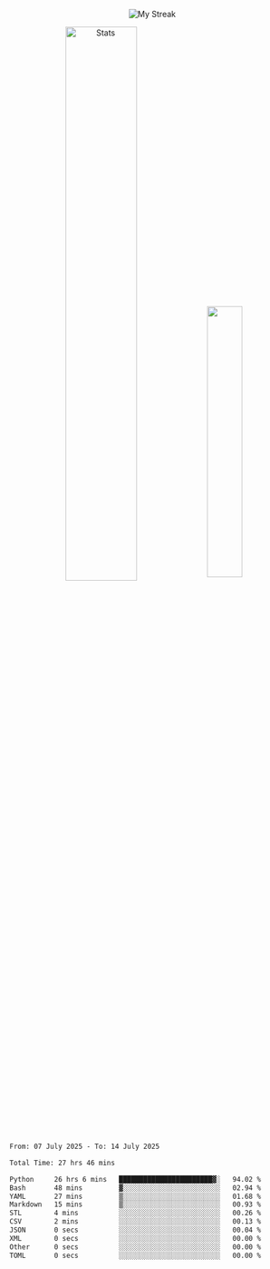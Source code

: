 <p align="center">
<picture>
  <source media="(prefers-color-scheme: dark)" srcset="http://github-readme-streak-stats.herokuapp.com?user=semolik&theme=dark&hide_border=true&background=DD272700">
  <img alt="My Streak" src="http://github-readme-streak-stats.herokuapp.com?user=semolik&hide_border=true">
</picture>
</p>
<div align="center">
  <picture>
    <source media="(prefers-color-scheme: dark)" srcset="https://github-readme-stats.vercel.app/api?username=semolik&show_icons=true&bg_color=DD272700&hide_border=true&theme=dark">
        <img alt="Stats" src="https://github-readme-stats.vercel.app/api?username=semolik&show_icons=true&bg_color=DD272700&hide_border=true" width="50%" >
  </picture>
  <sup>
  <picture>
  <source media="(prefers-color-scheme: dark)" srcset="https://github-readme-stats.vercel.app/api/top-langs/?username=semolik&layout=compact&hide_border=true&bg_color=DD272700&theme=dark">
  <img src="https://github-readme-stats.vercel.app/api/top-langs/?username=semolik&layout=compact&hide_border=true" width="35%" />
  </picture>
  </sup>
</div>
<!--START_SECTION:waka-->

```txt
From: 07 July 2025 - To: 14 July 2025

Total Time: 27 hrs 46 mins

Python     26 hrs 6 mins   ███████████████████████▓░   94.02 %
Bash       48 mins         ▓░░░░░░░░░░░░░░░░░░░░░░░░   02.94 %
YAML       27 mins         ▒░░░░░░░░░░░░░░░░░░░░░░░░   01.68 %
Markdown   15 mins         ▒░░░░░░░░░░░░░░░░░░░░░░░░   00.93 %
STL        4 mins          ░░░░░░░░░░░░░░░░░░░░░░░░░   00.26 %
CSV        2 mins          ░░░░░░░░░░░░░░░░░░░░░░░░░   00.13 %
JSON       0 secs          ░░░░░░░░░░░░░░░░░░░░░░░░░   00.04 %
XML        0 secs          ░░░░░░░░░░░░░░░░░░░░░░░░░   00.00 %
Other      0 secs          ░░░░░░░░░░░░░░░░░░░░░░░░░   00.00 %
TOML       0 secs          ░░░░░░░░░░░░░░░░░░░░░░░░░   00.00 %
```

<!--END_SECTION:waka-->

